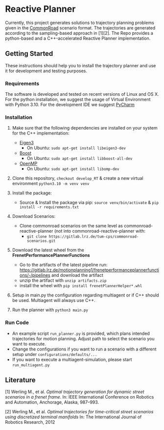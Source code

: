 # Reactive Planner

Currently, this project generates solutions to trajectory planning problems given in the [CommonRoad](https://commonroad.in.tum.de/) scenario format.
The trajectories are generated according to the sampling-based approach in [1][2]. The Repo provides a python-based and a C++-accelerated Reactive Planner implementation.

## Getting Started
These instructions should help you to install the trajectory planner and use it for development and testing purposes.

### Requirements
The software is  developed and tested on recent versions of Linux and OS X.
For the python installation, we suggest the usage of Virtual Environment with Python 3.10.
For the development IDE we suggest [PyCharm](http://www.jetbrains.com/pycharm/)

### Installation
1. Make sure that the following dependencies are installed on your system for the C++ implementation:
   * [Eigen3](https://eigen.tuxfamily.org/dox/) 
     * On Ubuntu: `sudo apt-get install libeigen3-dev`
   * [Boost](https://www.boost.org/)
     * On Ubuntu: `sudo apt-get install libboost-all-dev`
   * [OpenMP](https://www.openmp.org/) 
     * On Ubuntu: `sudo apt-get install libomp-dev`

2. Clone this repository, `checkout develop_RT`  & create a new virtual environment `python3.10 -m venv venv`

3. Install the package:
    * Source & Install the package via pip: `source venv/bin/activate` & `pip install -r requirements.txt`

4. Download Scenarios:
    * Clone commonroad scenarios on the same level as commonroad-reactive-planner (not into commonroad-reactive-planner with: 
      * `git clone https://gitlab.lrz.de/tum-cps/commonroad-scenarios.git`

5. Download the latest wheel from the **FrenetPerformancePlannerFunctions**
    *  Go to the artifacts of the latest pipeline run: https://gitlab.lrz.de/motionplanning1/frenetperformanceplannerfunctions/-/pipelines and download the artifact
    *  unzip the artifact with `unzip artifacts.zip`
    *  install the wheel with `pip install frenetPlannerHelper*.whl`

6. Setup in main.py the configuration regarding multiagent or if C++ should be used. Multiagent will always use C++.

7. Run the planner with `python3 main.py`

### Run Code
* An example script `run_planner.py` is provided, which plans intended trajectories for motion planning. Adjust path to select the scenario you want to execute.
* Change the configurations if you want to run a scenario with a different setup under `configurations/defaults/...` 
* If you want to execute a multiagent-simulation, please start `run_multiagent.py` 

## Literature
[1] Werling M., et al. *Optimal trajectory generation for dynamic street scenarios in a frenet frame*. In: IEEE International Conference on Robotics and Automation, Anchorage, Alaska, 987–993.

[2] Werling M., et al. *Optimal trajectories for time-critical street scenarios using discretized terminal manifolds* In:
The International Journal of Robotics Research, 2012
